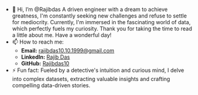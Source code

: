 - 👋 Hi, I’m @Rajibdas A driven engineer with a dream to achieve greatness, I'm constantly seeking new challenges and refuse to settle for mediocrity. Currently, I'm immersed in the fascinating world of data, which perfectly fuels my curiosity. Thank you for taking the time to read a little about me. Have a wonderful day!
- 📫 How to reach me:  
  - **Email:** rajibdas10.10.1999@gmail.com  
  - **LinkedIn:** [Rajib Das](https://linkedin.com/in/rajib-das)  
  - **GitHub:** [Rajibdas10](https://github.com/Rajibdas10)  
- ⚡ Fun fact: Fueled by a detective's intuition and curious mind, I delve into complex datasets, extracting valuable insights and crafting compelling data-driven stories.  


<!---
Rajibdas10/Rajibdas10 is a ✨ special ✨ repository because its `README.md` (this file) appears on your GitHub profile.
You can click the Preview link to take a look at your changes.
--->
